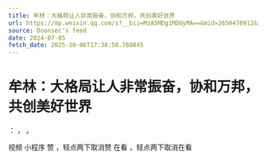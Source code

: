 ```yaml
---
title: 牟林：大格局让人非常振奋，协和万邦，共创美好世界
url: https://mp.weixin.qq.com/s?__biz=MzA5MDg1MDUyMA==&mid=2650470912&idx=3&sn=912ecbb3508bdd3792b33e24d57e0b5e
source: Doonsec's feed
date: 2024-07-05
fetch_date: 2025-10-06T17:38:58.760845
---
```


# 牟林：大格局让人非常振奋，协和万邦，共创美好世界

：
，
。

视频
小程序
赞
，轻点两下取消赞
在看
，轻点两下取消在看